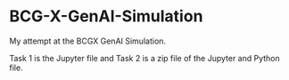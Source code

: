 # BCG-X-GenAI-Simulation

My attempt at the BCGX GenAI Simulation.

Task 1 is the Jupyter file and Task 2 is a zip file of the Jupyter and Python file.
